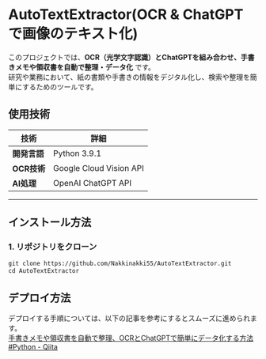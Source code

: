 # AutoTextExtractor(OCR & ChatGPT で画像のテキスト化)

このプロジェクトでは、**OCR（光学文字認識）とChatGPTを組み合わせ、手書きメモや領収書を自動で整理・データ化** です。  
研究や業務において、紙の書類や手書きの情報をデジタル化し、検索や整理を簡単にするためのツールです。

## 使用技術
| 技術 | 詳細 |
|------|------|
| **開発言語** | Python 3.9.1 |
| **OCR技術** | Google Cloud Vision API |
| **AI処理** | OpenAI ChatGPT API |
---

## インストール方法
### 1. リポジトリをクローン
```txt
git clone https://github.com/Nakkinakki55/AutoTextExtractor.git
cd AutoTextExtractor
```

## デプロイ方法
デプロイする手順については、以下の記事を参考にするとスムーズに進められます。 
<br>
[手書きメモや領収書を自動で整理、OCRとChatGPTで簡単にデータ化する方法 #Python - Qiita](https://qiita.com/nishifeoda/items/c1db897df5e53778d297)
